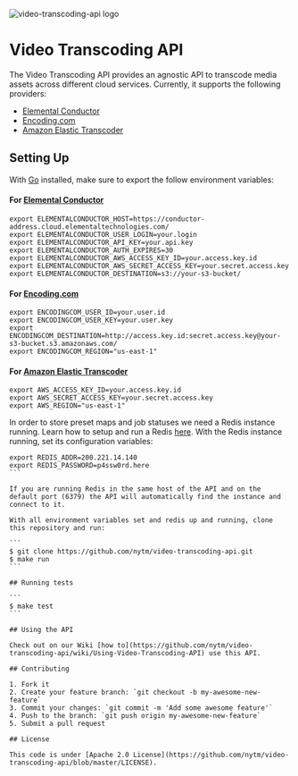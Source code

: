 
![video-transcoding-api logo](https://cloud.githubusercontent.com/assets/244265/14191217/ae825932-f764-11e5-8eb3-d070aa8f2676.png)

# Video Transcoding API

The Video Transcoding API provides an agnostic API to transcode media assets across different cloud services. Currently, it supports the following providers:

- [Elemental Conductor](http://www.elementaltechnologies.com/products/elemental-conductor)
- [Encoding.com](encoding.com)
- [Amazon Elastic Transcoder](https://aws.amazon.com/elastictranscoder/)

## Setting Up

With [Go](https://golang.org/dl/) installed, make sure to export the follow environment variables:

#### For [Elemental Conductor](http://www.elementaltechnologies.com/products/elemental-conductor)

```
export ELEMENTALCONDUCTOR_HOST=https://conductor-address.cloud.elementaltechnologies.com/
export ELEMENTALCONDUCTOR_USER_LOGIN=your.login
export ELEMENTALCONDUCTOR_API_KEY=your.api.key
export ELEMENTALCONDUCTOR_AUTH_EXPIRES=30
export ELEMENTALCONDUCTOR_AWS_ACCESS_KEY_ID=your.access.key.id
export ELEMENTALCONDUCTOR_AWS_SECRET_ACCESS_KEY=your.secret.access.key
export ELEMENTALCONDUCTOR_DESTINATION=s3://your-s3-bucket/
```

#### For [Encoding.com](encoding.com)

```
export ENCODINGCOM_USER_ID=your.user.id
export ENCODINGCOM_USER_KEY=your.user.key
export ENCODINGCOM_DESTINATION=http://access.key.id:secret.access.key@your-s3-bucket.s3.amazonaws.com/
export ENCODINGCOM_REGION="us-east-1"
```

#### For [Amazon Elastic Transcoder](https://aws.amazon.com/elastictranscoder/)

```
export AWS_ACCESS_KEY_ID=your.access.key.id
export AWS_SECRET_ACCESS_KEY=your.secret.access.key
export AWS_REGION="us-east-1"
```

In order to store preset maps and job statuses we need a Redis instance running. Learn how to setup and run a Redis [here](http://redis.io/topics/quickstart). With the Redis instance running, set its configuration variables:

````
export REDIS_ADDR=200.221.14.140
export REDIS_PASSWORD=p4ssw0rd.here
```

If you are running Redis in the same host of the API and on the default port (6379) the API will automatically find the instance and connect to it.

With all environment variables set and redis up and running, clone this repository and run:

```
$ git clone https://github.com/nytm/video-transcoding-api.git
$ make run
```

## Running tests

```
$ make test
```

## Using the API

Check out on our Wiki [how to](https://github.com/nytm/video-transcoding-api/wiki/Using-Video-Transcoding-API) use this API.

## Contributing

1. Fork it
2. Create your feature branch: `git checkout -b my-awesome-new-feature`
3. Commit your changes: `git commit -m 'Add some awesome feature'`
4. Push to the branch: `git push origin my-awesome-new-feature`
5. Submit a pull request

## License

This code is under [Apache 2.0 License](https://github.com/nytm/video-transcoding-api/blob/master/LICENSE).

